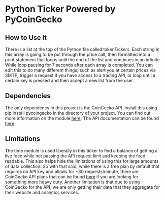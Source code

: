 # Python Ticker Powered by PyCoinGecko

## How to Use It
There is a list at the top of the Python file called tokenTickers. Each string in this array is going to be put through the price call, then formatted into a print statement that
loops until the end of the list and continues in an infinite While loop pausing for 7 seconds after each array is completed. You can edit this to do many different things, such as alert you at certain prices via SMTP, trigger a request if you have access to a trading API, or loop until a certain key is pressed and then accept a new list from the user.

## Dependencies
The only dependency in this project is the CoinGecko API. Install this using pip install pycoingecko in the directory of your project. You can find out more information on the module [here](https://pypi.org/project/pycoingecko/). The API documentation can be found [here](https://www.coingecko.com/en/api/documentation)

## Limitations
The time module is used liberally in this ticker to find a balance of getting a live feed while not passing the API request limit and keeping the feed readable. This also helps hide the limitations of using this for large amounts of data collection. So with that said, while there is a free plan by default that requires no API key and allows for ~30 requests/minute, there are CoinGecko API plans that can be found [here](https://www.coingecko.com/en/api/pricing_2) if you are looking for something more heavy duty. Another limitation is that due to using CoinGecko for the API, we are only getting their data that they aggregate for their website and analytics services.